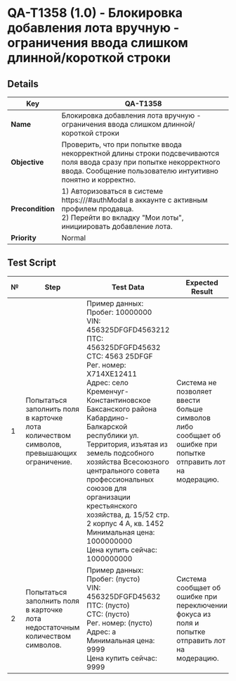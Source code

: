 # QA-T1358 (1.0) - Блокировка добавления лота вручную - ограничения ввода слишком длинной/короткой строки

## Details

| **Key**        | QA-T1358                                                               |
|----------------|------------------------------------------------------------------------|
| **Name**       | Блокировка добавления лота вручную - ограничения ввода слишком длинной/короткой строки |
| **Objective**  | Проверить, что при попытке ввода некорректной длины строки подсвечиваются поля ввода сразу при попытке некорректного ввода. Сообщение пользователю интуитивно понятно и корректно. |
| **Precondition** | 1) Авторизоваться в системе https://<domen>/#authModal в аккаунте с активным профилем продавца. <br> 2) Перейти во вкладку "Мои лоты", инициировать добавление лота. |
| **Priority**   | Normal                                                                 |

## Test Script

| №  | Step                                                                                                                                                        | Test Data                              | Expected Result                                                                                         |
|----|-------------------------------------------------------------------------------------------------------------------------------------------------------------|----------------------------------------|---------------------------------------------------------------------------------------------------------|
| 1  | Попытаться заполнить поля в карточке лота количеством символов, превышающих ограничение.                                                                     | Пример данных: <br> Пробег: 10000000 <br> VIN: 456325DFGFD4563212 <br> ПТС: 456325DFGFD45632 <br> СТС: 4563 25DFGF <br> Рег. номер: Х714ХЕ12411 <br> Адрес: село Кременчуг-Константиновское Баксанского района Кабардино-Балкарской республики ул. Территория, изъятая из земель подсобного хозяйства Всесоюзного центрального совета профессиональных союзов для организации крестьянского хозяйства, д. 15/52 стр. 2 корпус 4 А, кв. 1452 <br> Минимальная цена: 1000000000 <br> Цена купить сейчас: 1000000000 | Система не позволяет ввести больше символов либо сообщает об ошибке при попытке отправить лот на модерацию. |
| 2  | Попытаться заполнить поля в карточке лота недостаточным количеством символов.                                                                                | Пример данных: <br> Пробег: (пусто) <br> VIN: 456325DFGFD45632 <br> ПТС: (пусто) <br> СТС: (пусто) <br> Рег. номер: (пусто) <br> Адрес: а <br> Минимальная цена: 9999 <br> Цена купить сейчас: 9999 | Система сообщает об ошибке при переключении фокуса из поля и попытке отправить лот на модерацию.          |
